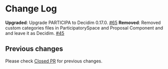 # Change Log

**Upgraded**: Upgrade PARTICIPA to Decidim 0.17.0. [#65](https://github.com/gencat/participa/pull/65)
**Removed**: Removed custom categories files in ParticipatorySpace and Proposal Component and and leave it as Decidim.  [\#45](https://github.com/gencat/participa/issues/45)

## Previous changes

Please check [Closed PR](https://github.com/gencat/participa/pulls?q=is%3Apr+is%3Aclosed) for previous changes.
